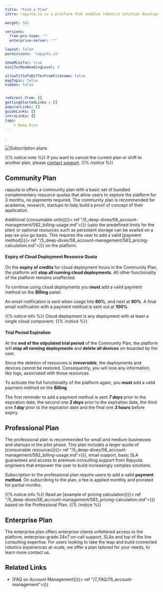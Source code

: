 ```yaml
---
title: "Find a Plan"
intro: rapyuta.io is a platform that enables robotics solution development by providing the necessary software infrastructure and facilitating the interaction between multiple stakeholders who contribute to the solution development.

weight: 581

versions:
  free-pro-team: '*'
  enterprise-server: '*'

layout: false
permissions: 'rapyuta.io'

showMiniToc: true
miniTocMaxHeadingLevel: 4

allowTitleToDifferFromFilename: false
mapTopic: false
hidden: false


redirect_from: []
gettingStartedLinks : []
popularLinks: []
guideLinks: []
introLinks: {}
tags:
    - Deep Dive
---
```

.

![Subscription plans](/images/pricing/billing/find-plan.png?classes=border,shadow&width=80pc)

{{% notice note %}}
If you want to cancel the current plan or shift to another plan, please <a href="#" onclick="javascript:FreshWidget.show();">contact support</a>.
{{% /notice %}}

## Community Plan
rapyuta.io offers a community plan with a basic set of bundled complementary resource quotas that allow users to explore the platform for 3 months, no payments required. The community plan is recommended for academia, research, startups to help build a proof of concept of their application.

Additional [consumable units]({{< ref "/5_deep-dives/58_account-management/582_billing-usage.md">}}) (upto the predefined limits for the plan) or optional resources such as persistent storage can be availed on a pay-as-you-go basis. This requires the user to add a valid
[payment method]({{< ref "/5_deep-dives/58_account-management/583_pricing-calculation.md">}}) on the platform.

#### Expiry of Cloud Deployment Resource Quota
On the **expiry of credits** for cloud deployment hours in the Community Plan, the platform will **stop all running  cloud deployments**. All other functionality of the platform remains unaffected.

To continue using cloud deployments you **must** add a valid payment method on the **Billing** panel.

An email notification is sent when usage hits **60%**, and next at **90%**. A final email notification with a payment method is sent out at **100%**. 

{{% notice info %}}
Cloud deployment is any deployment with at least a single cloud component.
{{% /notice %}}

#### Trial Period Expiration
At the **end of the stipulated trial period** of the Community Plan, the platform will **stop all running deployments** and **delete all devices** on-boarded by the user.

Since the deletion of resources is ***irreversible***, the deployments and devices cannot be restored. Consequently, you will lose any information, like logs, associated with those resources.


To activate the full functionality of the platform again, you **must** add a valid payment method on the **Billing**.

The first reminder to add a payment method is sent ***7 days*** prior to the expiration date, the second one ***2 days*** prior to the expiration date, the third one ***1 day*** prior to the expiration date and the final one ***3 hours*** before expiry.

## Professional Plan
The professional plan is recommended for small and medium businesses and startups in the pilot phase. This plan includes a larger quota of [consumable resources]({{< ref "/5_deep-dives/58_account-management/582_billing-usage.md">}}), email support, basic SLA guarantees and access to premium consulting support from Rapyuta engineers that empower the user to build increasingly complex solutions.

Subscription to the professional plan require users to add a valid **payment method**. On subscribing to the plan, a fee is applied monthly and prorated for partial months.

{{% notice info %}}
Read an [example of pricing calculation]({{< ref "/5_deep-dives/58_account-management/583_pricing-calculation.md">}}) based on the Professional Plan.
{{% /notice %}}

## Enterprise Plan
The enterprise plan offers enterprise clients unfettered access to the platform, enterprise-grade 24x7 on-call support, SLAs and top of the line consulting expertise. For users looking to take the leap and build connected robotics experiences at-scale, we offer a plan tailored for your needs, to learn more contact us.

## Related Links

* [FAQ on Account Management]({{< ref "/7_FAQ/76_account-management">}})
